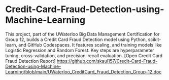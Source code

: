 # Credit-Card-Fraud-Detection-using-Machine-Learning
This project, part of the UWaterloo Big Data Management Certification for Group 12, builds a Credit Card Fraud Detection model using Python, scikit-learn, and GitHub Codespaces. It features scaling, and training models like Logistic Regression and Random Forest. Key steps are hyperparameter tuning, cross-validation, and precision-recall evaluation.
[Open Credit Card Fraud Detection Report] https://github.com/skaul157/Credit-Card-Fraud-Detection-using-Machine-Learning/blob/main/UWaterloo_CreditCard_Fraud_Detection_Group-12.doc
